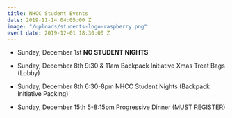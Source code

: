 ```yaml
---
title: NHCC Student Events
date: 2019-11-14 04:05:00 Z
image: "/uploads/students-logo-raspberry.png"
event date: 2019-12-01 18:30:00 Z
---
```



* Sunday, December 1st ****NO STUDENT NIGHTS****

* Sunday, December 8th 9:30 & 11am Backpack Initiative Xmas Treat Bags (Lobby)

* Sunday, December 8th 6:30-8pm NHCC Student Nights (Backpack Initiative Packing)

* Sunday, December 15th 5-8:15pm Progressive Dinner (MUST REGISTER)